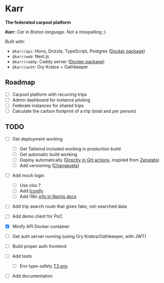 # **Karr**

**The federated carpool platform**

_**Karr**: Car in Breton language._ Not a misspelling ;)

Built with:

- `@karr/api`: Hono, Drizzle, TypeScript, Postgres
  ([Docker package](https://github.com/users/finxol/packages/container/package/karr-api))
- `@karr/web`: Next.js
- `@karr/caddy`: Caddy server
  ([Docker package](https://github.com/users/finxol/packages/container/package/karr-caddy))
- `@karr/auth`: Ory Kratos + Oathkeeper

## Roadmap

- [ ] Carpool platform with recurring trips
- [ ] Admin dashboard for instance piloting
- [ ] Federate instances for shared trips
- [ ] Calculate the carbon footprint of a trip (total and per person)

## TODO

- [ ] Get deployment working

    - [ ] Get Tailwind included working in production build
    - [ ] Get automatic build working
    - [ ] Deploy automatically
          ([Directly in GH actions](https://github.com/marketplace/actions/docker-stack-deploy-action),
          inspired from
          [Zenstats](https://github.com/dreamsofcode-io/zenstats/blob/main/.github/workflows/pipeline.yaml))
    - [ ] Add versioning
          ([Changesets](https://github.com/changesets/changesets))

- [ ] Add mock login
    - [ ] Use clsx ?
    - [ ] Add [Iconify](https://iconify.design/docs/iconify-icon/react.html)
    - [ ] Add i18n
          [info in Nextjs docs](https://nextjs.org/docs/pages/building-your-application/routing/internationalization)
- [ ] Add trip search route that gives fake, not-searched data
- [ ] Add demo client for PoC

- [x] Minify API Docker container

- [ ] Get auth server running (using Ory Kratos/Oathkeeper, with JWT)
- [ ] Build proper auth frontend

- [ ] Add tests
    - [ ] Env type-safety [T3 env](https://env.t3.gg/docs/nextjs)
- [ ] Add documentation
